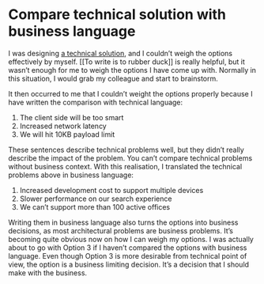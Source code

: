 # Compare technical solution with business language
I was designing [a technical solution](https://www.upmo.dev/decisions/0008-introduce-aggregate-api.html), and I couldn’t weigh the options effectively by myself. [[To write is to rubber duck]] is really helpful, but it wasn’t enough for me to weigh the options I have come up with. Normally in this situation, I would grab my colleague and start to brainstorm.

It then occurred to me that I couldn’t weight the options properly because I have written the comparison with technical language:
1. The client side will be too smart
2. Increased network latency
3. We will hit 10KB payload limit

These sentences describe technical problems well, but they didn’t really describe the impact of the problem. You can’t compare technical problems without business context. With this realisation, I translated the technical problems above in business language:

1. Increased development cost to support multiple devices
2. Slower performance on our search experience
3. We can’t support more than 100 active offices

Writing them in business language also turns the options into business decisions, as most architectural problems are business problems. It’s becoming quite obvious now on how I can weigh my options. I was actually about to go with Option 3 if I haven’t compared the options with business language. Even though Option 3 is more desirable from technical point of view, the option is a business limiting decision. It’s a decision that I should make with the business.

<!-- #evergreen #architecture -->

<!-- {BearID:69C1F99F-1066-45E1-BF26-9069018BC860-1211-000031C0B10BC279} -->
